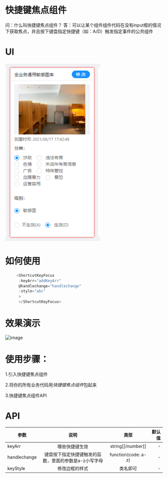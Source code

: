 # 快捷键焦点组件

问：什么叫快捷键焦点组件？
答：可以让某个组件组件代码在没有input框的情况下获取焦点，并且按下键盘指定快捷键（如：A/D）触发指定事件的公共组件

# UI

![例子](ui.png)

# 如何使用

```js
     <ShortcutKeyFocus
      :keyArr="addKeyArr"
      @handlechange="handlechange"
      :style="abc"
      >
      </ShortcutKeyFocus>
```
# 效果演示
 
![image]()

# 使用步骤：

1.引入快捷键焦点组件

2.将你的所有业务代码用*快捷键焦点组件*包起来

3.快捷键焦点组件API

# API

参数|说明|类型|默认值
---|:--:|:---:|---:
keyArr|哪些快捷键生效|string[]/number[]|-
handlechange|键盘按下指定快捷键触发的函数，里面的参数是a-z小写字母| function(code: a-z)|- 
keyStyle|修改边框的样式|类名即可|-



